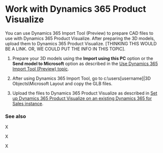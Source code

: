

# Work with Dynamics 365 Product Visualize

You can use Dynamics 365 Import Tool (Preview) to prepare CAD files to use with Dynamics 365 Product Visualize. After preparing the 3D models, upload them to Dynamics 365 Product Visualize. [THINKING THIS WOULD BE A LINK. OR, WE COULD PUT THE INFO IN THIS TOPIC].

1. Prepare your 3D models using the **Import using this PC** option or the **Send model to Microsoft** option as described in the [Use Dynamics 365 Import Tool (Preview) topic](https://docs.microsoft.com/en-us/dynamics365/mixed-reality/import-tool/import-tool#two-options-for-preparing-3d-models). 

2. After using Dynamics 365 Import Tool, go to c:\users\[username]|3D Objects\Microsoft Layout and copy the GLB files.

3. Upload the files to Dynamics 365 Product Visualize as described in [Set up Dynamics 365 Product Visualize on an existing Dynamics 365 for Sales instance](https://docs.microsoft.com/en-us/dynamics365/mixed-reality/product-visualize/setup-existing-instance).

### See also

X

X

X






